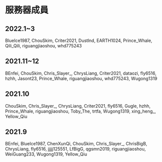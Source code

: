 # 服務器成員

## 2022.1\~3

BlueIce1987, ChouSkim, Criter2021, Dustlnd, EARTH1024, Prince_Whale, Qili_Qili, riguangjiaoshou, whd775243

## 2021.11\~12

BEnfei, ChouSkim, Chris_Slayer_, ChrysLiang, Criter2021, dataozi, fly6516, hzhh, Jasont23, Prince_Whale, riguangjiaoshou, whd775243, Wugong1319

## 2021.10

ChouSkim, Chris_Slayer_, ChrysLiang, Criter2021, fly6516, Gugle, hzhh, Prince_Whale, riguangjiaoshou, Toby_The, trtfa, Wugong1319, xing_heng_, Yellow_Qiu

## 2021.9

BEnfei, BlueIce1987, ChenXunQi, ChouSkim, Chris_Slayer_, ChrisBigB, ChrysLiang, fly6516, jjjjj125551, LfBigG, qgsmn2019, riguangjiaoshou, WeiGuang233, Wugong1319, Yellow_Qiu
